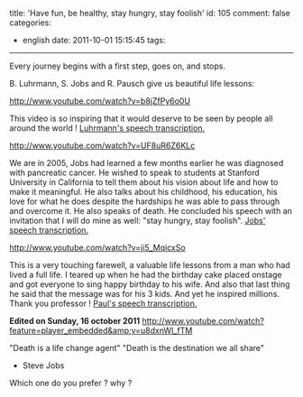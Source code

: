 title: 'Have fun, be healthy, stay hungry, stay foolish'
id: 105
comment: false
categories:
  - english
date: 2011-10-01 15:15:45
tags:
---

Every journey begins with a first step, goes on, and stops.

B. Luhrmann, S. Jobs and R. Pausch give us beautiful life lessons:

http://www.youtube.com/watch?v=b8jZfPy6o0U

This video is so inspiring that it would deserve to be seen by people all around the world !
[Luhrmann's speech transcription.](https://docs.google.com/document/d/1Q_EJBV_LNqqcuy-z2J1oal1p3P0LExTIwRxs3B7_mgw/edit?hl=fr "Wear sunscreen")

http://www.youtube.com/watch?v=UF8uR6Z6KLc

We are in 2005, Jobs had learned a few months earlier he was diagnosed with pancreatic cancer. He wished to speak to students at Stanford University in California to tell them about his vision about life and how to make it meaningful. He also talks about his childhood, his education, his love for what he does despite the hardships he was able to pass through and overcome it. He also speaks of death. He concluded his speech with an invitation that I will do mine as well: "stay hungry, stay foolish".
[Jobs' speech transcription.](https://docs.google.com/document/d/1YJf3AKTLWcV0Bip1TmgXTHYtEgYa_3ZllyXo14JBogw/edit?hl=fr "Jobs")

http://www.youtube.com/watch?v=ji5_MqicxSo

This is a very touching farewell, a valuable life lessons from a man who had lived a full life. I teared up when he had the birthday cake placed onstage and got everyone to sing happy birthday to﻿ his wife. And also that last thing he said that the message was for his 3 kids. And yet he inspired millions.
Thank you professor !
[Paul's speech transcription.](https://docs.google.com/viewer?a=v&amp;pid=explorer&amp;chrome=true&amp;srcid=0B7db--ETL_YXYmI2ZDM1YmYtODMyMy00NGE1LWFmY2QtMGRjNDIzZjc1NjJj&amp;hl=fr "Jobs")

**Edited on Sunday, 16 october 2011**
http://www.youtube.com/watch?feature=player_embedded&amp;v=u8dxnWI_fTM

"Death is a life change agent" 
"Death is the destination we all share"
- Steve Jobs

Which one do you prefer ? why ?
